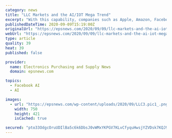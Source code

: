 ```yaml
---
category: news
title: "LLC Markets and the AI/IOT Mega Trend"
excerpt: "With this capability, companies such as Apple, Amazon, Facebook, Google, and others could add enormous ... intelligence (sometimes known as cloud resources). Broadly called AI/IoT, these three technologies will disruptively impact nearly every market ..."
publishedDateTime: 2020-09-09T15:19:00Z
originalUrl: "https://epsnews.com/2020/09/09/llc-markets-and-the-ai-iot-mega-trend/"
webUrl: "https://epsnews.com/2020/09/09/llc-markets-and-the-ai-iot-mega-trend/"
type: article
quality: 39
heat: 39
published: false

provider:
  name: Electronics Purchasing and Supply News
  domain: epsnews.com

topics:
  - Facebook AI
  - AI

images:
  - url: "https://epsnews.com/wp-content/uploads/2020/09/LLC3.pic1_.png"
    width: 750
    height: 421
    isCached: true

secured: "pto33OdgcOruUDIlBa5c6k6DbsJ0vWMxYKPGV7KLvCfyquHwsjYZVDsk7KQJ9yMFL48V06l5aDg3uFbMQciZkvTKGo9/WfJBz/+h4LDNSgWprWZ4WYrqiPG4rYI5xOx5zvGFNQ12P4Jy3UuxQCvY/OTz/BSsK0PyTSnLFfyXozme5vL14bbNRcXmWNG2gHvbd8gTJeIsm0WHhf8OF2qectJTFO29jsAiLGyMAik25vd45VisW6BnWxFlWxZa4nw0VPYf0fh+HYzB9f2Hu4T0TA0C8OWS0CvNvVhCxIpyAe0WWgpTY1GWKyVyr62RFFFNf+HjV0EBYLSaUi7ZNBCD+2kB7RcjAQS+IudrS635joQ=;8sxxKEIN4QJpOLqqS6Km/w=="
---
```


